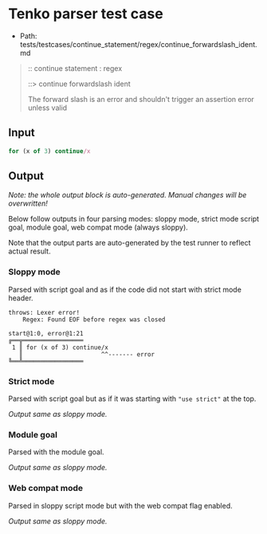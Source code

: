 # Tenko parser test case

- Path: tests/testcases/continue_statement/regex/continue_forwardslash_ident.md

> :: continue statement : regex
>
> ::> continue forwardslash ident
>
> The forward slash is an error and shouldn't trigger an assertion error unless valid


## Input

`````js
for (x of 3) continue/x
`````

## Output

_Note: the whole output block is auto-generated. Manual changes will be overwritten!_

Below follow outputs in four parsing modes: sloppy mode, strict mode script goal, module goal, web compat mode (always sloppy).

Note that the output parts are auto-generated by the test runner to reflect actual result.

### Sloppy mode

Parsed with script goal and as if the code did not start with strict mode header.

`````
throws: Lexer error!
    Regex: Found EOF before regex was closed

start@1:0, error@1:21
╔══╦═════════════════
 1 ║ for (x of 3) continue/x
   ║                      ^^------- error
╚══╩═════════════════

`````

### Strict mode

Parsed with script goal but as if it was starting with `"use strict"` at the top.

_Output same as sloppy mode._

### Module goal

Parsed with the module goal.

_Output same as sloppy mode._

### Web compat mode

Parsed in sloppy script mode but with the web compat flag enabled.

_Output same as sloppy mode._
